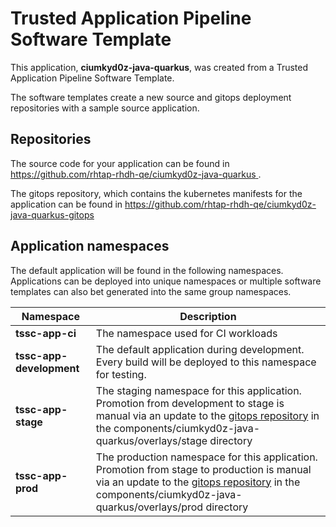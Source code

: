 # Trusted Application Pipeline Software Template

This application, **ciumkyd0z-java-quarkus**, was created from a Trusted Application Pipeline Software Template.

The software templates create a new source and gitops deployment repositories with a sample source application. 

## Repositories

The source code for your application can be found in [https://github.com/rhtap-rhdh-qe/ciumkyd0z-java-quarkus ](https://github.com/rhtap-rhdh-qe/ciumkyd0z-java-quarkus ).
 
The gitops repository, which contains the kubernetes manifests for the application can be found in 
[https://github.com/rhtap-rhdh-qe/ciumkyd0z-java-quarkus-gitops ](https://github.com/rhtap-rhdh-qe/ciumkyd0z-java-quarkus-gitops ) 

## Application namespaces 

The default application will be found in the following namespaces. Applications can be deployed into unique namespaces or multiple software templates can also bet generated into the same group namespaces.  

|  Namespace   |  Description   |  
| -------- | -------- |
| **tssc-app-ci** | The namespace used for CI workloads |
| **tssc-app-development** | The default application during development. Every build will be deployed to this namespace for testing. |
| **tssc-app-stage** | The staging namespace for this application. Promotion from development to stage is manual via an update to the [gitops repository](https://github.com/rhtap-rhdh-qe/ciumkyd0z-java-quarkus-gitops ) in the components/ciumkyd0z-java-quarkus/overlays/stage directory |
| **tssc-app-prod** | The production namespace for this application. Promotion from stage to production is manual via an update to the [gitops repository](https://github.com/rhtap-rhdh-qe/ciumkyd0z-java-quarkus-gitops ) in the components/ciumkyd0z-java-quarkus/overlays/prod directory |